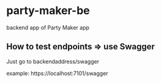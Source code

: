 # party-maker-be
backend app of Party Maker app

## How to test endpoints => use Swagger
Just go to backendaddress/swagger

example: https://localhost:7101/swagger
